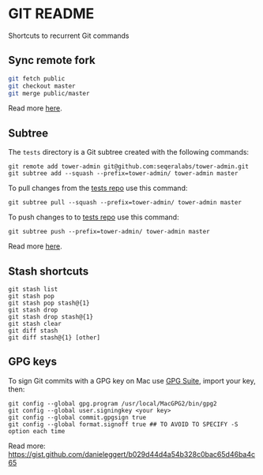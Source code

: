 # GIT README 

Shortcuts to recurrent Git commands 

## Sync remote fork 

```bash
git fetch public
git checkout master
git merge public/master
```

Read more [here](https://help.github.com/articles/syncing-a-fork/).

## Subtree  

The `tests` directory is a Git subtree created with the 
following commands: 

    git remote add tower-admin git@github.com:seqeralabs/tower-admin.git
    git subtree add --squash --prefix=tower-admin/ tower-admin master


To pull changes from the [tests repo](https://github.com/nextflow-io/tests) use this command: 

    git subtree pull --squash --prefix=tower-admin/ tower-admin master

To push changes to to [tests repo](https://github.com/nextflow-io/tests) use this command: 

    git subtree push --prefix=tower-admin/ tower-admin master


Read more [here](https://andrey.nering.com.br/2016/git-submodules-vs-subtrees/).

## Stash shortcuts

    git stash list
    git stash pop
    git stash pop stash@{1}
    git stash drop
    git stash drop stash@{1}
    git stash clear
    git diff stash
    git diff stash@{1} [other]


## GPG keys 

To sign Git commits with a GPG key on Mac use [GPG Suite](https://gpgtools.org/), import your key, then: 

    git config --global gpg.program /usr/local/MacGPG2/bin/gpg2
    git config --global user.signingkey <your key> 
    git config --global commit.gpgsign true 
    git config --global format.signoff true ## TO AVOID TO SPECIFY -S option each time

Read more: 
https://gist.github.com/danieleggert/b029d44d4a54b328c0bac65d46ba4c65

